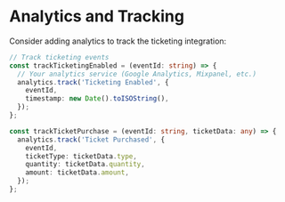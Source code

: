 # Analytics and Tracking

Consider adding analytics to track the ticketing integration:

```typescript
// Track ticketing events
const trackTicketingEnabled = (eventId: string) => {
  // Your analytics service (Google Analytics, Mixpanel, etc.)
  analytics.track('Ticketing Enabled', {
    eventId,
    timestamp: new Date().toISOString(),
  });
};

const trackTicketPurchase = (eventId: string, ticketData: any) => {
  analytics.track('Ticket Purchased', {
    eventId,
    ticketType: ticketData.type,
    quantity: ticketData.quantity,
    amount: ticketData.amount,
  });
};
```